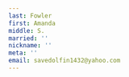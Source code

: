 ```yaml
---
last: Fowler
first: Amanda
middle: S.
married: ''
nickname: ''
meta: ''
email: savedolfin1432@yahoo.com
---
```


